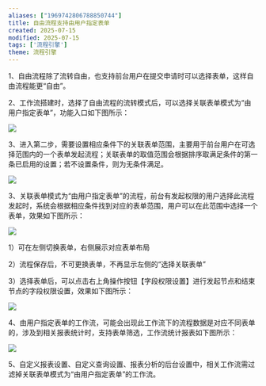 ```yaml
---
aliases: ["1969742806788850744"]
title: 自由流程支持由用户指定表单
created: 2025-07-15
modified: 2025-07-15
tags: ['流程引擎']
theme: 流程引擎
---
```


1、自由流程除了流转自由，也支持前台用户在提交申请时可以选择表单，这样自由流程能更“自由”。

2、工作流搭建时，选择了自由流程的流转模式后，可以选择关联表单模式为“由用户指定表单”，功能入口如下图所示：

![](325cd65086d4a1d842bd883820409d02.jpg)

3、进入第二步，需要设置相应条件下的关联表单范围，主要用于前台用户在可选择范围内的一个表单发起流程；关联表单的取值范围会根据排序取满足条件的第一条已启用的设置；若不设置条件，则为无条件满足。

![](5d4cda4071d21bb4586b1c63c2be2c8a.jpg)

3、关联表单模式为“由用户指定表单”的流程，前台有发起权限的用户选择此流程发起时，系统会根据相应条件找到对应的表单范围，用户可以在此范围中选择一个表单，效果如下图所示：

![](15e328c90f8f9ad28498aa493bff6ac3.jpg)

1）可在左侧切换表单，右侧展示对应表单布局

2）流程保存后，不可更换表单，不再显示左侧的“选择关联表单”

3）选择表单后，可以点击右上角操作按钮【字段权限设置】进行发起节点和结束节点的字段权限设置，效果如下图所示：

![](90ea48ba938ee02ee7469261be4cf7a5.jpg)

4、由用户指定表单的工作流，可能会出现此工作流下的流程数据是对应不同表单的，涉及到相关报表统计时，支持表单筛选，工作流统计报表如下图所示：

![](2c136e5e88a9e0d6fe16e0cb1f51e843.jpg)

5、自定义报表设置、自定义查询设置、报表分析的后台设置中，相关工作流需过滤掉关联表单模式为“由用户指定表单”的工作流。